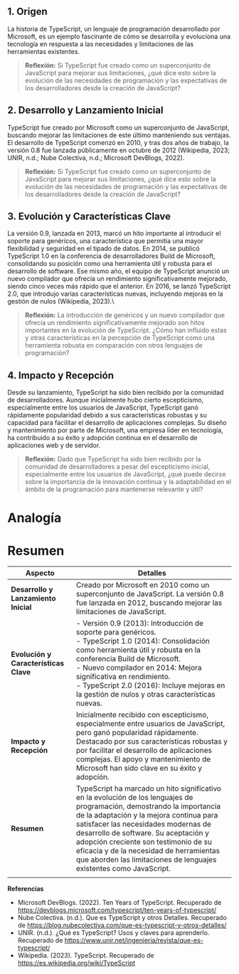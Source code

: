 ## 1. Origen

La historia de TypeScript, un lenguaje de programación desarrollado por Microsoft, es un ejemplo fascinante de cómo se desarrolla y evoluciona una tecnología en respuesta a las necesidades y limitaciones de las herramientas existentes.

> **Reflexión:** Si TypeScript fue creado como un superconjunto de JavaScript para mejorar sus limitaciones, ¿qué dice esto sobre la evolución de las necesidades de programación y las expectativas de los desarrolladores desde la creación de JavaScript?
## 2. Desarrollo y Lanzamiento Inicial

TypeScript fue creado por Microsoft como un superconjunto de JavaScript, buscando mejorar las limitaciones de este último manteniendo sus ventajas. El desarrollo de TypeScript comenzó en 2010, y tras dos años de trabajo, la versión 0.8 fue lanzada públicamente en octubre de 2012 (Wikipedia, 2023; UNIR, n.d.; Nube Colectiva, n.d.; Microsoft DevBlogs, 2022).

> **Reflexión:** Si TypeScript fue creado como un superconjunto de JavaScript para mejorar sus limitaciones, ¿qué dice esto sobre la evolución de las necesidades de programación y las expectativas de los desarrolladores desde la creación de JavaScript?

## 3. Evolución y Características Clave

La versión 0.9, lanzada en 2013, marcó un hito importante al introducir el soporte para genéricos, una característica que permitía una mayor flexibilidad y seguridad en el tipado de datos. En 2014, se publicó TypeScript 1.0 en la conferencia de desarrolladores Build de Microsoft, consolidando su posición como una herramienta útil y robusta para el desarrollo de software. Ese mismo año, el equipo de TypeScript anunció un nuevo compilador que ofrecía un rendimiento significativamente mejorado, siendo cinco veces más rápido que el anterior. En 2016, se lanzó TypeScript 2.0, que introdujo varias características nuevas, incluyendo mejoras en la gestión de nulos (Wikipedia, 2023).\

> **Reflexión:** La introducción de genéricos y un nuevo compilador que ofrecía un rendimiento significativamente mejorado son hitos importantes en la evolución de TypeScript. ¿Cómo han influido estas y otras características en la percepción de TypeScript como una herramienta robusta en comparación con otros lenguajes de programación?

## 4. Impacto y Recepción

Desde su lanzamiento, TypeScript ha sido bien recibido por la comunidad de desarrolladores. Aunque inicialmente hubo cierto escepticismo, especialmente entre los usuarios de JavaScript, TypeScript ganó rápidamente popularidad debido a sus características robustas y su capacidad para facilitar el desarrollo de aplicaciones complejas. Su diseño y mantenimiento por parte de Microsoft, una empresa líder en tecnología, ha contribuido a su éxito y adopción continua en el desarrollo de aplicaciones web y de servidor.

> **Reflexión:** Dado que TypeScript ha sido bien recibido por la comunidad de desarrolladores a pesar del escepticismo inicial, especialmente entre los usuarios de JavaScript, ¿qué puede decirse sobre la importancia de la innovación continua y la adaptabilidad en el ámbito de la programación para mantenerse relevante y útil? 

# Analogía 


# Resumen
| **Aspecto**                           | **Detalles**                                                                                                                                                                                                                                                                                                                                                                                                |
| ------------------------------------- | ----------------------------------------------------------------------------------------------------------------------------------------------------------------------------------------------------------------------------------------------------------------------------------------------------------------------------------------------------------------------------------------------------------- |
| **Desarrollo y Lanzamiento Inicial**  | Creado por Microsoft en 2010 como un superconjunto de JavaScript. La versión 0.8 fue lanzada en 2012, buscando mejorar las limitaciones de JavaScript.                                                                                                                                                                                                                                                      |
| **Evolución y Características Clave** | - Versión 0.9 (2013): Introducción de soporte para genéricos. <br> - TypeScript 1.0 (2014): Consolidación como herramienta útil y robusta en la conferencia Build de Microsoft. <br> - Nuevo compilador en 2014: Mejora significativa en rendimiento. <br> - TypeScript 2.0 (2016): Incluye mejoras en la gestión de nulos y otras características nuevas.                                                  |
| **Impacto y Recepción**               | Inicialmente recibido con escepticismo, especialmente entre usuarios de JavaScript, pero ganó popularidad rápidamente. Destacado por sus características robustas y por facilitar el desarrollo de aplicaciones complejas. El apoyo y mantenimiento de Microsoft han sido clave en su éxito y adopción.                                                                                                     |
| **Resumen**                           | TypeScript ha marcado un hito significativo en la evolución de los lenguajes de programación, demostrando la importancia de la adaptación y la mejora continua para satisfacer las necesidades modernas de desarrollo de software. Su aceptación y adopción creciente son testimonio de su eficacia y de la necesidad de herramientas que aborden las limitaciones de lenguajes existentes como JavaScript. |
|                                       |                                                                                                                                                                                                                                                                                                                                                                                                             |


**Referencias**

- Microsoft DevBlogs. (2022). Ten Years of TypeScript. Recuperado de https://devblogs.microsoft.com/typescript/ten-years-of-typescript/
- Nube Colectiva. (n.d.). Que es TypeScript y otros Detalles. Recuperado de https://blog.nubecolectiva.com/que-es-typescript-y-otros-detalles/
- UNIR. (n.d.). ¿Qué es TypeScript? Usos y claves para aprenderlo. Recuperado de https://www.unir.net/ingenieria/revista/que-es-typescript/
- Wikipedia. (2023). TypeScript. Recuperado de https://es.wikipedia.org/wiki/TypeScript